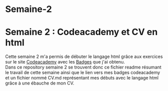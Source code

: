 # Semaine-2
<h1> Semaine 2 : Codeacademy et CV en html</h1>
Cette semaine 2 m'a permis de débuter le langage html grâce aux exercices sur le site <a href="https://www.codecademy.com/fr">Codeacademy</a> avec les <a href="https://www.codecademy.com/fr/users/Hracls/achievements">Badges</a> que j'ai obtenu.<br/>
Dans ce repository semaine 2 se trouvent donc ce fichier readme résumant le travail de cette semaine ainsi que le lien vers mes badges codeacademy et un fichier nommé CV.md représentant mes débuts avec le langage html grâce à une ébauche de mon CV.
